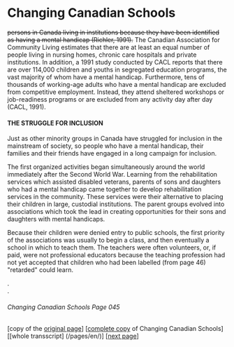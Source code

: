 # Changing Canadian Schools
~~persons in Canada living in institutions because they have been identified as having a mental handicap (Richler, 1991).~~
The Canadian Association for Community Living estimates that there are at least an equal number of people living in nursing homes, chronic care hospitals and private institutions. In addition, a 1991 study conducted by CACL reports that there are over 114,000 children and youths in segregated education programs, the vast majority of whom have a mental handicap. Furthermore, tens of thousands of working-age adults who have a mental handicap are excluded from competitive employment. Instead, they attend sheltered workshops or job-readiness programs or are excluded from any activity day after day (CACL, 1991).
#### THE STRUGGLE FOR INCLUSION
Just as other minority groups in Canada have struggled for inclusion in the mainstream of society, so people who have a mental handicap, their families and their friends have engaged in a long campaign for inclusion.  

The first organized activities began simultaneously around the world immediately after the Second World War. Learning from the rehabilitation services which assisted disabled veterans, parents of sons and daughters who had a mental handicap came together to develop rehabilitation services in the community. These services were their alternative to placing their children in large, custodial institutions. The parent groups evolved into associations which took the lead in creating opportunities for their sons and daughters with mental handicaps.  

Because their children were denied entry to public schools, the first priority of the associations was usually to begin a class, and then eventually a school in which to teach them. The teachers were often volunteers, or, if paid, were not professional educators because the teaching profession had not yet accepted that children who had been labelled (from page 46) "retarded" could learn.


.  
.  

###### Changing Canadian Schools Page 045

[copy of the [original page](/copies-from-original/CCS045.png)]
[[complete copy](/copies-from-original/BestCopy_Changing_Canadian_Schools_Perspectives_on_Disability_and_Inclusion.pdf) of Changing Canadian Schools]
[[whole transscript] (/pages/en/)]
[[next page](Changing_Canadian_Schools-046)]

